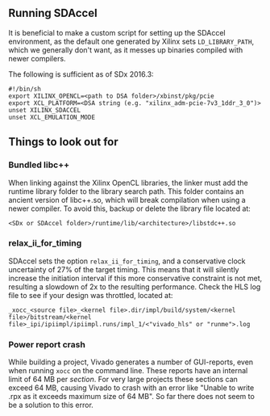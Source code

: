 ## Running SDAccel

It is beneficial to make a custom script for setting up the SDAccel environment, as the default one generated by Xilinx sets `LD_LIBRARY_PATH`, which we generally don't want, as it messes up binaries compiled with newer compilers.

The following is sufficient as of SDx 2016.3:

```shell
#!/bin/sh
export XILINX_OPENCL=<path to DSA folder>/xbinst/pkg/pcie
export XCL_PLATFORM=<DSA string (e.g. "xilinx_adm-pcie-7v3_1ddr_3_0")>
unset XILINX_SDACCEL
unset XCL_EMULATION_MODE
```

## Things to look out for

### Bundled libc++

When linking against the Xilinx OpenCL libraries, the linker must add the runtime library folder to the library search path. This folder contains an ancient version of libc++.so, which will break compilation when using a newer compiler.
To avoid this, backup or delete the library file located at:
```
<SDx or SDAccel folder>/runtime/lib/<architecture>/libstdc++.so
```

### relax\_ii\_for_timing

SDAccel sets the option `relax_ii_for_timing`, and a conservative clock uncertainty of 27% of the target timing. This means that it will silently increase the initiation interval if this more conservative constraint is not met, resulting a slowdown of 2x to the resulting performance. Check the HLS log file to see if your design was throttled, located at:
```
_xocc_<source file>_<kernel file>.dir/impl/build/system/<kernel file>/bitstream/<kernel file>_ipi/ipiimpl/ipiimpl.runs/impl_1/<"vivado_hls" or "runme">.log
```

### Power report crash

While building a project, Vivado generates a number of GUI-reports, even when running `xocc` on the command line. These reports have an internal limit of 64 MB per _section_. For very large projects these sections can exceed 64 MB, causing Vivado to crash with an error like "Unable to write <report name>.rpx as it exceeds maximum size of 64 MB".
So far there does not seem to be a solution to this error.


